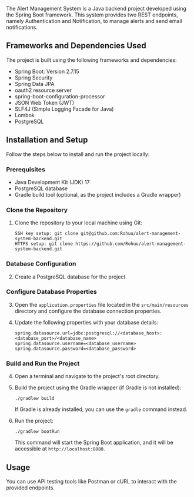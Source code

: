 
The Alert Management System is a Java backend project developed using the Spring Boot framework. This system provides two REST endpoints, namely Authentication and Notification, to manage alerts and send email notifications.

## Frameworks and Dependencies Used

The project is built using the following frameworks and dependencies:

- Spring Boot: Version 2.7.15
- Spring Security
- Spring Data JPA
- oauth2 resource server
- spring-boot-configuration-processor
- JSON Web Token (JWT)
- SLF4J (Simple Logging Facade for Java)
- Lombok
- PostgreSQL

## Installation and Setup

Follow the steps below to install and run the project locally:

### Prerequisites

- Java Development Kit (JDK) 17
- PostgreSQL database
- Gradle build tool (optional, as the project includes a Gradle wrapper)

### Clone the Repository

1. Clone the repository to your local machine using Git:

   ```
   SSH key setup: git clone git@github.com:Rohuu/alert-management-system-backend.git
   HTTPS setup: git clone https://github.com/Rohuu/alert-management-system-backend.git
   ```

### Database Configuration

2. Create a PostgreSQL database for the project.

### Configure Database Properties

3. Open the `application.properties` file located in the `src/main/resources` directory and configure the database connection properties.
4. Update the following properties with your database details:

   ```properties
   spring.datasource.url=jdbc:postgresql://<database_host>:<database_port>/<database_name>
   spring.datasource.username=<database_username>
   spring.datasource.password=<database_password>
   ```

### Build and Run the Project

4. Open a terminal and navigate to the project's root directory.

5. Build the project using the Gradle wrapper (if Gradle is not installed):

   ```
   ./gradlew build
   ```

   If Gradle is already installed, you can use the `gradle` command instead.

6. Run the project:

   ```
   ./gradlew bootRun
   ```

   This command will start the Spring Boot application, and it will be accessible at `http://localhost:8080`.


## Usage

You can use API testing tools like Postman or cURL to interact with the provided endpoints. 
